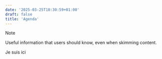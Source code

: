 ```yaml
---
date: '2025-03-25T10:30:59+01:00'
draft: false
title: 'Agenda'
---
```

> [!NOTE]
> Useful information that users should know, even when skimming content.

Je suis ici